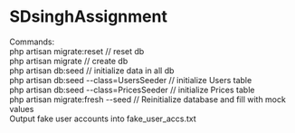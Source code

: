 # SDsinghAssignment

Commands:  
php artisan migrate:reset                   // reset db  
php artisan migrate                         // create db  
php artisan db:seed                         // initialize data in all db  
php artisan db:seed --class=UsersSeeder    // initialize Users table   
php artisan db:seed --class=PricesSeeder    // initialize Prices table  
php artisan migrate:fresh --seed            // Reinitialize database and fill with mock values  
Output fake user accounts into fake_user_accs.txt